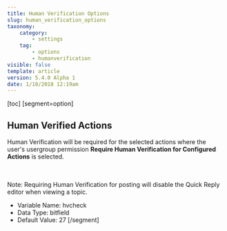 ```yaml
---
title: Human Verification Options
slug: human_verification_options
taxonomy:
    category:
        - settings
    tag:
        - options
        - humanverification
visible: false
template: article
version: 5.4.0 Alpha 1
date: 1/10/2018 12:19am
---
```


[toc]
[segment=option]

## Human Verified Actions
Human Verification will be required for the selected actions where the user's usergroup permission <strong>Require Human Verification for Configured Actions</strong> is selected.

<br /><br />Note: Requiring Human Verification for posting will disable the Quick Reply editor when viewing a topic.



- Variable Name: hvcheck
- Data Type: bitfield
- Default Value: 27
[/segment]